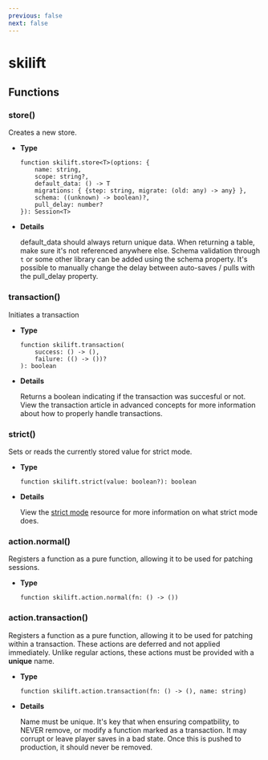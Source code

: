 ```yaml
---
previous: false
next: false
---
```


# skilift

## Functions

### store()

Creates a new store.

- **Type**

    ```luau
    function skilift.store<T>(options: {
        name: string,
        scope: string?,
        default_data: () -> T
        migrations: { {step: string, migrate: (old: any) -> any} },
        schema: ((unknown) -> boolean)?,
        pull_delay: number?
    }): Session<T>
    ```

- **Details**

    default_data should always return unique data. When returning a table, make sure it's not referenced anywhere else. Schema validation through `t` or some other library can be added using the schema property. It's possible to manually change the delay between auto-saves / pulls with the pull_delay property.

### transaction()

Initiates a transaction

- **Type**

    ```luau
    function skilift.transaction(
        success: () -> (),
        failure: (() -> ())?
    ): boolean
    ```

- **Details**

    Returns a boolean indicating if the transaction was succesful or not. View the transaction article in advanced concepts for more information about how to properly handle transactions.

### strict()

Sets or reads the currently stored value for strict mode.

- **Type**

    ```luau
    function skilift.strict(value: boolean?): boolean
    ```

- **Details**

    View the [strict mode](../resources/advanced-concepts/strict-mode.md) resource for more information on what strict mode does.

### action.normal()

Registers a function as a pure function, allowing it to be used for patching sessions.

- **Type**

    ```luau
    function skilift.action.normal(fn: () -> ())
    ```

### action.transaction()

Registers a function as a pure function, allowing it to be used for patching within a transaction. These actions are deferred and not applied immediately. Unlike regular actions, these actions must be provided with a **unique** name.

- **Type**

    ```luau
    function skilift.action.transaction(fn: () -> (), name: string)
    ```

- **Details**

    Name must be unique. It's key that when ensuring compatbility, to NEVER remove, or modify a function marked as a transaction. It may corrupt or leave player saves in a bad state. Once this is pushed to production, it should never be removed.
